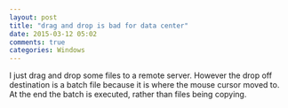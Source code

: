 ```yaml
---
layout: post
title: "drag and drop is bad for data center"
date: 2015-03-12 05:02
comments: true
categories: Windows
---
```


I just drag and drop some files to a remote server. However the drop off destination is a batch file because it is where the mouse cursor moved to. At the end the batch is executed, rather than files being copying.
